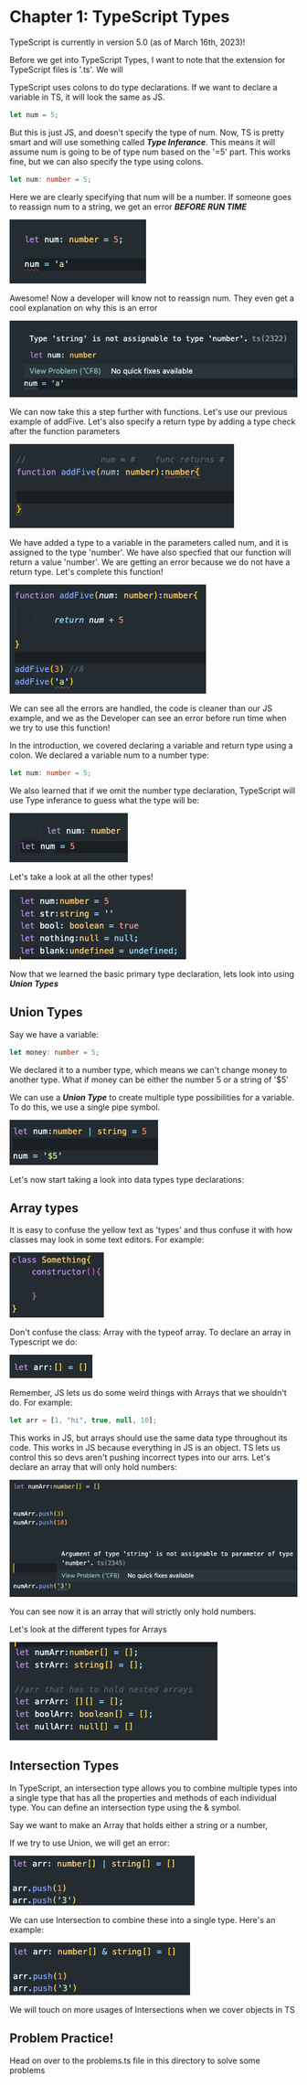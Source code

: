 # Chapter 1: TypeScript Types

TypeScript is currently in version 5.0 (as of March 16th, 2023)!

Before we get into TypeScript Types, I want to note that the extension for TypeScript files is '.ts'. We will

TypeScript uses colons to do type declarations. If we want to declare a variable in TS, it will look the same as JS.

```typescript
let num = 5;
```

But this is just JS, and doesn't specify the type of num. Now, TS is pretty smart and will use something called **_Type Inferance_**.
This means it will assume num is going to be of type num based on the '=5' part. This works fine, but we can also specify the type using colons.

```typescript
let num: number = 5;
```

Here we are clearly specifying that num will be a number. If someone goes to reassign num to a string, we get an error **_BEFORE RUN TIME_**



![Alt text](../images/num-example.png)

Awesome! Now a developer will know not to reassign num. They even get a cool explanation on why this is an error

![Alt text](../images/num-error.png)

We can now take this a step further with functions. Let's use our previous example of addFive. Let's also specify a return type by adding a type check after the function parameters

![Alt text](../images/addFive1.png)

We have added a type to a variable in the parameters called num, and it is assigned to the type 'number'. We have also specfied that our function will return a value 'number'. We are getting an error because we do not have a return type. Let's complete this function!

![Alt text](../images/addFive2.png)

We can see all the errors are handled, the code is cleaner than our JS example, and we as the Developer can see an error before run time when we try to use this function!

In the introduction, we covered declaring a variable and return type using a colon. We declared a variable num to a number type:

```typescript
let num: number = 5;
```

We also learned that if we omit the number type declaration, TypeScript will use Type inferance to guess what the type will be:

![Alt Text](../images/num-inferance.png)

Let's take a look at all the other types!

![Alt Text](../images/types1.png)

Now that we learned the basic primary type declaration, lets look into using **_Union Types_**

## Union Types

Say we have a variable:

```typescript
let money: number = 5;
```

We declared it to a number type, which means we can't change money to another type. What if money can be either the number 5 or a string of '$5'

We can use a **_Union Type_** to create multiple type possibilities for a variable. To do this, we use a single pipe symbol.

![Alt text](../images/union1.png)

Let's now start taking a look into data types type declarations:

## Array types

It is easy to confuse the yellow text as 'types' and thus confuse it with how classes may look in some text editors. For example:

![Alt text](../images/something.png)

Don't confuse the class: Array with the typeof array. To declare an array in Typescript we do:

![Alt text](../images/arr1.png)

Remember, JS lets us do some weird things with Arrays that we shouldn't do. For example:

```typescript
let arr = [1, "hi", true, null, 10];
```

This works in JS, but arrays should use the same data type throughout its code. This works in JS because everything in JS is an object. TS lets us control this so devs aren't pushing incorrect types into our arrs.
Let's declare an array that will only hold numbers:

![Alt text](../images/numArr.png)

You can see now it is an array that will strictly only hold numbers.

Let's look at the different types for Arrays

![Alt text](../images/arrTypes.png)

## Intersection Types

In TypeScript, an intersection type allows you to combine multiple types into a single type that has all the properties and methods of each individual type. You can define an intersection type using the & symbol.

Say we want to make an Array that holds either a string or a number,

If we try to use Union, we will get an error:

![Alt Text](../images/failUnion.png)

We can use Intersection to combine these into a single type.
Here's an example:

![Alt Text](../images/intersectArr.png)

We will touch on more usages of Intersections when we cover objects in TS

## Problem Practice!

Head on over to the problems.ts file in this directory to solve some problems
